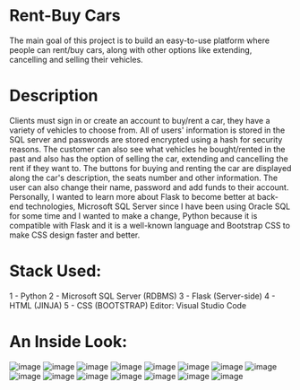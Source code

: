 # Rent-Buy Cars 
The main goal of this project is to build an easy-to-use platform where people can rent/buy cars, along with other options like extending, cancelling and selling their vehicles. 
# Description
Clients must sign in or create an account to buy/rent a car, they have a variety of vehicles to choose from. All of users' information is stored in the SQL server and passwords are stored encrypted using a hash for security reasons. The customer can also see what vehicles he bought/rented in the past and also has the option of selling the car, extending and cancelling the rent if they want to. The buttons for buying and renting the car are displayed along the car's description, the seats number and other information. The user can also change their name, password and add funds to their account. Personally, I wanted to learn more about Flask to become better at back-end technologies, Microsoft SQL Server since I have been using Oracle SQL for some time and I wanted to make a change, Python because it is compatible with Flask and it is a well-known language and Bootstrap CSS to make CSS design faster and better.
# Stack Used:
1 - Python
2 - Microsoft SQL Server (RDBMS)
3 - Flask (Server-side)
4 - HTML (JINJA)
5 - CSS (BOOTSTRAP)
Editor: Visual Studio Code
# An Inside Look:
![image](https://github.com/mathiasF21/Rent-Buy/assets/107279216/1246e24b-cd88-4bbc-a39f-7f6f40bcc451)
![image](https://github.com/mathiasF21/Rent-Buy/assets/107279216/c6ac8ed6-6ece-4f98-a8e7-6f2542c54a76)
![image](https://github.com/mathiasF21/Rent-Buy/assets/107279216/5de49d26-c56a-42e5-ac67-7840d4ce35ba)
![image](https://github.com/mathiasF21/Rent-Buy/assets/107279216/74ddf2f9-5429-45ab-87b9-b90df12303b1)
![image](https://github.com/mathiasF21/Rent-Buy/assets/107279216/afd70aba-dc50-43cb-9f5b-4f6db2dcba45)
![image](https://github.com/mathiasF21/Rent-Buy/assets/107279216/96588354-02e8-4a84-b70c-90bef0bfb797)
![image](https://github.com/mathiasF21/Rent-Buy/assets/107279216/c814522a-9c70-4fa7-91e7-3cefaa2253a2)
![image](https://github.com/mathiasF21/Rent-Buy/assets/107279216/81d7d6fb-5cc7-4d35-aaf6-914cf9aa459a)
![image](https://github.com/mathiasF21/Rent-Buy/assets/107279216/3fe59d4d-ef09-4895-a339-2c3c23638c7f)
![image](https://github.com/mathiasF21/Rent-Buy/assets/107279216/03a3d87a-9b49-4c8a-a128-4af0ff7bd549)
![image](https://github.com/mathiasF21/Rent-Buy/assets/107279216/53d93554-c7cc-42e5-b3b6-569ce22e21a4)
![image](https://github.com/mathiasF21/Rent-Buy/assets/107279216/0aefffa3-58df-412d-a38d-53e5f52ebd07)
![image](https://github.com/mathiasF21/Rent-Buy/assets/107279216/71a9d6bd-e0bb-4b4c-959b-721071823cd2)
![image](https://github.com/mathiasF21/Rent-Buy/assets/107279216/d1d6a458-63e5-45b7-9e99-5ad010a5a3de)
![image](https://github.com/mathiasF21/Rent-Buy/assets/107279216/d2e5cdfc-03ec-4a9d-ab22-5c7e8c964c8e)



